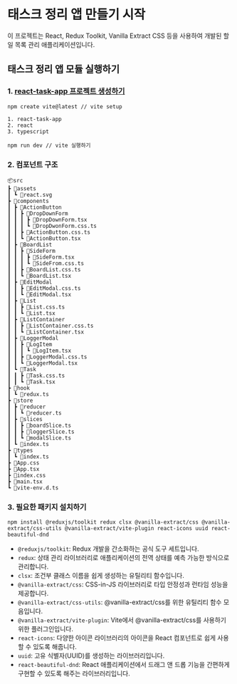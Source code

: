 # 태스크 정리 앱 만들기 시작

이 프로젝트는 React, Redux Toolkit, Vanilla Extract CSS 등을 사용하여 개발된 할 일 목록 관리 애플리케이션입니다.

## 태스크 정리 앱 모듈 실행하기
### 1. [react-task-app 프로젝트 생성하기](https://ko.vitejs.dev/guide/#scaffolding-your-first-vite-project)
```shell
npm create vite@latest // vite setup

1. react-task-app
2. react 
3. typescript 

npm run dev // vite 실행하기
```

### 2. 컴포넌트 구조
```
📦src
┣ 📂assets
┃ ┗ 📜react.svg
┣ 📂components
┃ ┣ 📂ActionButton
┃ ┃ ┣ 📂DropDownForm
┃ ┃ ┃ ┣ 📜DropDownForm.tsx
┃ ┃ ┃ ┗ 📜DropDwonForm.css.ts
┃ ┃ ┣ 📜ActionButton.css.ts
┃ ┃ ┗ 📜ActionButton.tsx
┃ ┣ 📂BoardList
┃ ┃ ┣ 📂SideForm
┃ ┃ ┃ ┣ 📜SideForm.tsx
┃ ┃ ┃ ┗ 📜SideFrom.css.ts
┃ ┃ ┣ 📜BoardList.css.ts
┃ ┃ ┗ 📜BoardList.tsx
┃ ┣ 📂EditModal
┃ ┃ ┣ 📜EditModal.css.ts
┃ ┃ ┗ 📜EditModal.tsx
┃ ┣ 📂List
┃ ┃ ┣ 📜List.css.ts
┃ ┃ ┗ 📜List.tsx
┃ ┣ 📂ListContainer
┃ ┃ ┣ 📜ListContainer.css.ts
┃ ┃ ┗ 📜ListContainer.tsx
┃ ┣ 📂LoggerModal
┃ ┃ ┣ 📂LogItem
┃ ┃ ┃ ┗ 📜LogItem.tsx
┃ ┃ ┣ 📜LoggerModal.css.ts
┃ ┃ ┗ 📜LoggerModal.tsx
┃ ┗ 📂Task
┃ ┃ ┣ 📜Task.css.ts
┃ ┃ ┗ 📜Task.tsx
┣ 📂hook
┃ ┗ 📜redux.ts
┣ 📂store
┃ ┣ 📂reducer
┃ ┃ ┗ 📜reducer.ts
┃ ┣ 📂slices
┃ ┃ ┣ 📜boardSlice.ts
┃ ┃ ┣ 📜loggerSlice.ts
┃ ┃ ┗ 📜modalSlice.ts
┃ ┗ 📜index.ts
┣ 📂types
┃ ┗ 📜index.ts
┣ 📜App.css
┣ 📜App.tsx
┣ 📜index.css
┣ 📜main.tsx
┗ 📜vite-env.d.ts
```

### 3. 필요한 패키지 설치하기
```shell
npm install @reduxjs/toolkit redux clsx @vanilla-extract/css @vanilla-extract/css-utils @vanilla-extract/vite-plugin react-icons uuid react-beautiful-dnd
```
- `@reduxjs/toolkit`: Redux 개발을 간소화하는 공식 도구 세트입니다.
- `redux`: 상태 관리 라이브러리로 애플리케이션의 전역 상태를 예측 가능한 방식으로 관리합니다.
- `clsx`: 조건부 클래스 이름을 쉽게 생성하는 유틸리티 함수입니다.
- `@vanilla-extract/css`: CSS-in-JS 라이브러리로 타입 안정성과 런타임 성능을 제공합니다.
- `@vanilla-extract/css-utils`: @vanilla-extract/css를 위한 유틸리티 함수 모음입니다.
- `@vanilla-extract/vite-plugin`: Vite에서 @vanilla-extract/css를 사용하기 위한 플러그인입니다.
- `react-icons`: 다양한 아이콘 라이브러리의 아이콘을 React 컴포넌트로 쉽게 사용할 수 있도록 해줍니다.
- `uuid`: 고유 식별자(UUID)를 생성하는 라이브러리입니다.
- `react-beautiful-dnd`: React 애플리케이션에서 드래그 앤 드롭 기능을 간편하게 구현할 수 있도록 해주는 라이브러리입니다.
